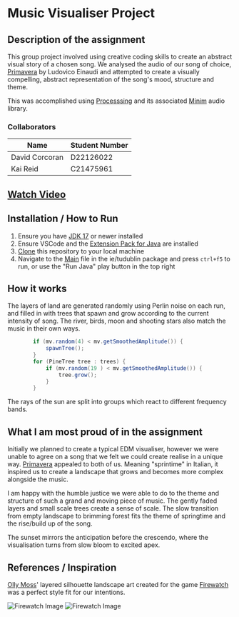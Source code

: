 # Music Visualiser Project

## Description of the assignment

This group project involved using creative coding skills to create an abstract visual story of a chosen song. We analysed the audio of our song of choice, [Primavera](https://open.spotify.com/track/4BMHp3DkI8VLsuB9Kr0pzu?si=140ff2c011254c8b) by Ludovico Einaudi and attempted to create a visually compelling, abstract representation of the song's mood, structure and theme.

This was accomplished using [Processsing](https://processing.org/) and its associated [Minim](https://code.compartmental.net/minim/) audio library.

### Collaborators

| Name | Student Number |
|-----------|-----------|
|David Corcoran|D22126022|
|Kai Reid|C21475961|

## [Watch Video](https://youtu.be/r2uKTI_O_jY)

## Installation / How to Run

1. Ensure you have [JDK 17](https://www.oracle.com/ie/java/technologies/downloads/) or newer installed
2. Ensure VSCode and the [Extension Pack for Java](https://marketplace.visualstudio.com/items?itemName=vscjava.vscode-java-pack) are installed
3. [Clone](https://docs.github.com/en/repositories/creating-and-managing-repositories/cloning-a-repository) this repository to your local machine
4. Navigate to the [Main](java\src\ie\tudublin\Main.java) file in the ie/tudublin package and press `ctrl+f5` to run, or use the "Run Java" play button in the top right

## How it works

The layers of land are generated randomly using Perlin noise on each run, and filled in with trees that spawn and grow according to the current intensity of song. The river, birds, moon and shooting stars also match the music in their own ways.

```java
        if (mv.random(4) < mv.getSmoothedAmplitude()) {
            spawnTree();
        }
        for (PineTree tree : trees) {
            if (mv.random(19 ) < mv.getSmoothedAmplitude()) {
                tree.grow();
            }
        }
````

The rays of the sun are split into groups which react to different frequency bands.

## What I am most proud of in the assignment

Initially we planned to create a typical EDM visualiser, however we were unable to agree on a song that we felt we could create realise in a unique way. [Primavera](https://open.spotify.com/track/4BMHp3DkI8VLsuB9Kr0pzu?si=140ff2c011254c8b) appealed to both of us. Meaning "sprintime" in Italian, it inspired us to create a landscape that grows and becomes more complex alongside the music.

I am happy with the humble justice we were able to do to the theme and structure of such a grand and moving piece of music. The gently faded layers and small scale trees create a sense of scale. The slow transition from empty landscape to brimming forest fits the theme of springtime and the rise/build up of the song.

The sunset mirrors the anticipation before the crescendo, where the visualisation turns from slow bloom to excited apex.

## References / Inspiration

[Olly Moss](https://en.wikipedia.org/wiki/Olly_Moss)' layered silhouette landscape art created for the game [Firewatch](https://www.firewatchgame.com/) was a perfect style fit for our intentions.

![Firewatch Image](https://imgur.com/wHgprdg.png)
![Firewatch Image](https://i.stack.imgur.com/3jASk.jpg)
